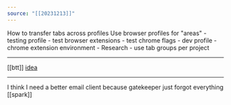 ```yaml
---
source: "[[20231213]]"
---
```

How to transfer tabs across profiles 
Use browser profiles for "areas" 
	- testing profile
		- test browser extensions 
		- test chrome flags 
	- dev profile 
		- chrome extension environment 
	- Research
		- use tab groups per project 

---
[[btt]] [idea]([[ideas]]) 

---
I think I need a better email client because gatekeeper just forgot everything [[spark]]
